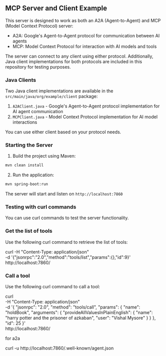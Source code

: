 ## MCP Server and Client Example 

This server is designed to work as both an A2A (Agent-to-Agent) and MCP (Model Context Protocol) server:
- A2A: Google's Agent-to-Agent protocol for communication between AI agents
- MCP: Model Context Protocol for interaction with AI models and tools

The server can connect to any client using either protocol. Additionally, Java client implementations for both protocols are included in this repository for testing purposes.

### Java Clients

Two Java client implementations are available in the `src/main/java/org/example/client` package:
1. `A2AClient.java` - Google's Agent-to-Agent protocol implementation for AI agent communication
2. `MCPClient.java` - Model Context Protocol implementation for AI model interactions

You can use either client based on your protocol needs.

### Starting the Server

1. Build the project using Maven:
```bash
mvn clean install
```

2. Run the application:
```bash
mvn spring-boot:run
```

The server will start and listen on `http://localhost:7860`

### Testing with curl commands

You can use curl commands to test the server functionality.

### Get the list of tools

Use the following curl command to retrieve the list of tools:

curl -H "Content-Type: application/json" \
-d '{"jsonrpc":"2.0","method":"tools/list","params":{},"id":9}' \
http://localhost:7860/

### Call a tool

Use the following curl command to call a tool:

curl \
-H "Content-Type: application/json" \
-d '{
"jsonrpc": "2.0",
"method": "tools/call",
"params": {
"name": "holdBook",
"arguments": {
"provideAllValuesInPlainEnglish": {
"name": "harry potter and the prisoner of azkaban",
"user": "Vishal Mysore"
}
}
},
"id": 25
}' \
http://localhost:7860/


for a2a 

curl -u http://localhost:7860/.well-known/agent.json